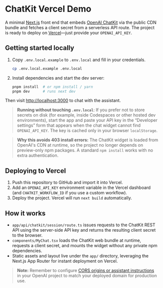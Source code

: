 # ChatKit Vercel Demo

A minimal [Next.js](https://nextjs.org/) front end that embeds [OpenAI ChatKit](https://platform.openai.com/docs/guides/chatkit) via the public CDN bundle and fetches a client secret from a serverless API route. The project is ready to deploy on [Vercel](https://vercel.com/)—just provide your `OPENAI_API_KEY`.

## Getting started locally

1. Copy `.env.local.example` to `.env.local` and fill in your credentials.

   ```bash
   cp .env.local.example .env.local
   ```

2. Install dependencies and start the dev server:

   ```bash
   pnpm install  # or npm install / yarn
   pnpm dev      # runs next dev
   ```

Then visit [http://localhost:3000](http://localhost:3000) to chat with the assistant.

> **Running without touching `.env.local`**: If you prefer not to store secrets on disk (for example,
> inside Codespaces or other hosted dev environments), start the app and paste your API key in the
> “Developer settings” form that appears when the chat widget cannot find `OPENAI_API_KEY`. The key
> is cached only in your browser `localStorage`.

> **Why this avoids 403 install errors:** The ChatKit widget is loaded from OpenAI's CDN at runtime,
> so the project no longer depends on preview-only npm packages. A standard `npm install` works with no
> extra authentication.

## Deploying to Vercel

1. Push this repository to GitHub and import it into Vercel.
2. Add an `OPENAI_API_KEY` environment variable in the Vercel dashboard (and `CHATKIT_WORKFLOW_ID` if you use a custom workflow).
3. Deploy the project. Vercel will run `next build` automatically.

## How it works

- `app/api/chatkit/session/route.ts` issues requests to the ChatKit REST API using the server-side API key and returns the resulting client secret to the browser.
- `components/MyChat.tsx` loads the ChatKit web bundle at runtime, requests a client secret, and mounts the widget without any private npm dependencies.
- Static assets and layout live under the `app/` directory, leveraging the Next.js App Router for instant deployment on Vercel.

> **Note:** Remember to configure [CORS origins or assistant instructions](https://platform.openai.com/docs/guides/chatkit/deploy#authorization) in your OpenAI project to match your deployed domain for production use.

